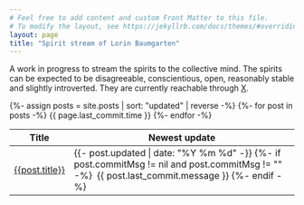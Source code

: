 ```yaml
---
# Feel free to add content and custom Front Matter to this file.
# To modify the layout, see https://jekyllrb.com/docs/themes/#overriding-theme-defaults
layout: page
title: "Spirit stream of Lorin Baumgarten"
---
```


<section> <!-- introduction --> <p> A work in progress to stream the spirits to the collective mind.
    The spirits can be expected to be disagreeable, conscientious, open, reasonably stable and slightly introverted.
    They are currently reachable through <a href="https://twitter.com/lorinbaumgarten">X</a>.
  </p>
</section>
<!-- 
{% assign postsByYearMonth = site.posts | group_by_exp: "post", "post.date | date: '%B %Y'" %}
{% for yearMonth in postsByYearMonth %}
  <h2>{{ yearMonth.name }}</h2>
  <h2>{{ post.title }}</h2>
  <ul>
    {% for post in yearMonth.items %}
      <li><a href="{{ post.url }}">{{ post.title }}</a></li>
    {% endfor %}
  </ul>
{% endfor %}
-->

<section>
<!-- content -->
  <!-- <ul>
    {%- assign posts = site.posts | sort: "updated" | reverse -%}
    {%- for post in posts -%}
      <li class="updateInfo">
        <a href="{{post.url}}">{{post.title}}</a>
        updated&nbsp;{{- post.updated | date: "%Y %m %d" -}}
        {%- if post.updatedHeadings != nil and post.updatedHeadings != "" -%}
          :&nbsp;{{ post.updatedHeadings }}
        {%- endif -%}
      </li>
    {%- endfor -%}
  </ul> -->
  <table>
    <thead>
      <tr>
        <th>Title</th>
        <th>Newest update</th>
      </tr>
    </thead>
    <tbody>
      {%- assign posts = site.posts | sort: "updated" | reverse -%}
      {%- for post in posts -%}
        <tr class="updateInfo">
          <td>
            <a href="{{post.url}}">{{post.title}}</a>
          </td>
          <td>
            <span class="date">{{- post.updated | date: "%Y %m %d" -}}</span>
            {%- if post.commitMsg != nil and post.commitMsg != "" -%}
              <!-- <span class="commitMsg">&nbsp;{{ post.commitMsg }}</span> -->
              <span class="commitMsg">&nbsp;{{ post.last_commit.message }}</span>
            {%- endif -%}
          </td>
        </tr>
        {{ page.last_commit.time }}
        {%- endfor -%}
    </tbody>
  </table>
</section>